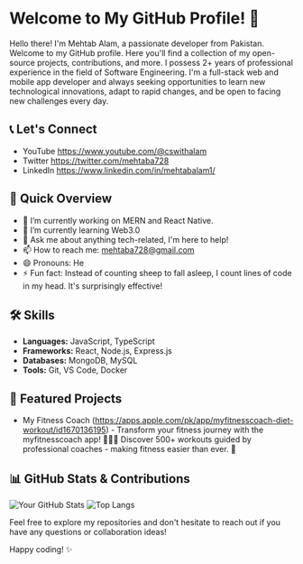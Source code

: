 # Welcome to My GitHub Profile! 👋

Hello there! I'm Mehtab Alam, a passionate developer from Pakistan. Welcome to my GitHub profile. Here you'll find a collection of my open-source projects, contributions, and more.
I possess 2+ years of professional experience in the field of Software Engineering. I'm a full-stack web and mobile app developer and always seeking opportunities to learn new technological innovations, adapt to rapid changes, and be open to facing new challenges every day.

## 📞 Let's Connect

- YouTube https://www.youtube.com/@cswithalam
- Twitter https://twitter.com/mehtaba728
- LinkedIn https://www.linkedin.com/in/mehtabalam1/

## 🚀 Quick Overview

- 🔭 I’m currently working on MERN and React Native.
- 🌱 I’m currently learning Web3.0
- 💬 Ask me about anything tech-related, I'm here to help!
- 📫 How to reach me: mehtaba728@gmail.com
- 😄 Pronouns: He
- ⚡ Fun fact: Instead of counting sheep to fall asleep, I count lines of code in my head. It's surprisingly effective!

## 🛠️ Skills

- **Languages:** JavaScript, TypeScript
- **Frameworks:** React, Node.js, Express.js
- **Databases:** MongoDB, MySQL
- **Tools:** Git, VS Code, Docker

## 🌟 Featured Projects

- My Fitness Coach (https://apps.apple.com/pk/app/myfitnesscoach-diet-workout/id1670136195) - Transform your fitness journey with the myfitnesscoach app! 🏋️‍♀️💪 Discover 500+ workouts guided by professional coaches - making fitness easier than ever. 📲

## 📊 GitHub Stats & Contributions

![Your GitHub Stats](https://github-readme-stats.vercel.app/api?username=alammehtab&show_icons=true&theme=radical)
![Top Langs](https://github-readme-stats.vercel.app/api/top-langs/?username=alammehtab&layout=compact&theme=radical)

Feel free to explore my repositories and don't hesitate to reach out if you have any questions or collaboration ideas!

Happy coding! ✨
